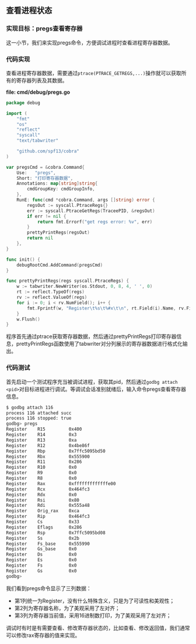 ## 查看进程状态

### 实现目标：pregs查看寄存器

这一小节，我们来实现pregs命令，方便调试进程时查看进程寄存器数据。

### 代码实现

查看进程寄存器数据，需要通过`ptrace(PTRACE_GETREGS,...)`操作就可以获取所有的寄存器列表及其数据。

**file: cmd/debug/pregs.go**

```go
package debug

import (
	"fmt"
	"os"
	"reflect"
	"syscall"
	"text/tabwriter"

	"github.com/spf13/cobra"
)

var pregsCmd = &cobra.Command{
	Use:   "pregs",
	Short: "打印寄存器数据",
	Annotations: map[string]string{
		cmdGroupKey: cmdGroupInfo,
	},
	RunE: func(cmd *cobra.Command, args []string) error {
		regsOut := syscall.PtraceRegs{}
		err := syscall.PtraceGetRegs(TraceePID, &regsOut)
		if err != nil {
			return fmt.Errorf("get regs error: %v", err)
		}
		prettyPrintRegs(regsOut)
		return nil
	},
}

func init() {
	debugRootCmd.AddCommand(pregsCmd)
}

func prettyPrintRegs(regs syscall.PtraceRegs) {
	w := tabwriter.NewWriter(os.Stdout, 0, 8, 4, ' ', 0)
	rt := reflect.TypeOf(regs)
	rv := reflect.ValueOf(regs)
	for i := 0; i < rv.NumField(); i++ {
		fmt.Fprintf(w, "Register\t%s\t%#x\t\n", rt.Field(i).Name, rv.Field(i).Uint())
	}
	w.Flush()
}
```

程序首先通过ptrace获取寄存器数据，然后通过prettyPrintRegs打印寄存器信息，prettyPrintRegs函数使用了tabwriter对分列展示的寄存器数据进行格式化输出。

### 代码测试

首先启动一个测试程序充当被调试进程，获取其pid，然后通过`godbg attach <pid>`对目标进程进行调试。等调试会话准别就绪后，输入命令pregs查看寄存器信息。

```bash
$ godbg attach 116
process 116 attached succ
process 116 stopped: true
godbg> pregs
Register    R15         0x400                 
Register    R14         0x3                   
Register    R13         0xa                   
Register    R12         0x4be86f              
Register    Rbp         0x7ffc5095bd50        
Register    Rbx         0x555900              
Register    R11         0x286                 
Register    R10         0x0                   
Register    R9          0x0                   
Register    R8          0x0                   
Register    Rax         0xfffffffffffffe00    
Register    Rcx         0x464fc3              
Register    Rdx         0x0                   
Register    Rsi         0x80                  
Register    Rdi         0x555a48              
Register    Orig_rax    0xca                  
Register    Rip         0x464fc3              
Register    Cs          0x33                  
Register    Eflags      0x286                 
Register    Rsp         0x7ffc5095bd08        
Register    Ss          0x2b                  
Register    Fs_base     0x555990              
Register    Gs_base     0x0                   
Register    Ds          0x0                   
Register    Es          0x0                   
Register    Fs          0x0                   
Register    Gs          0x0                   
godbg> 
```

我们看到pregs命令显示了三列数据：

-   第1列统一为Register，没有什么特殊含义，只是为了可读性和美观性；
-   第2列为寄存器名称，为了美观采用了左对齐；
-   第3列为寄存器当前值，采用16进制数打印，为了美观采用了左对齐；

调试时有时是有需要查看、修改寄存器状态的，比如查看、修改返回值，我们通常可以修改rax寄存器的值来实现。